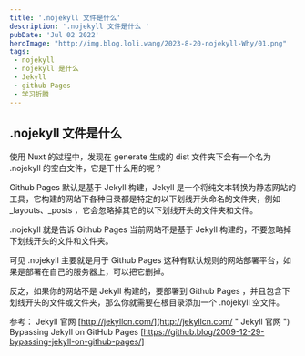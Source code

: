```yaml
---
title: '.nojekyll 文件是什么'
description: '.nojekyll 文件是什么 '
pubDate: 'Jul 02 2022'
heroImage: "http://img.blog.loli.wang/2023-8-20-nojekyll-Why/01.png" 
tags:
 - nojekyll
 - nojekyll 是什么
 - Jekyll
 - github Pages
 - 学习折腾
---
```


## .nojekyll 文件是什么

使用 Nuxt 的过程中，发现在 generate 生成的 dist 文件夹下会有一个名为 .nojekyll 的空白文件，它是干什么用的呢？

Github Pages 默认是基于 Jekyll 构建，Jekyll 是一个将纯文本转换为静态网站的工具，它构建的网站下各种目录都是特定的以下划线开头命名的文件夹，例如 _layouts、_posts ，它会忽略掉其它的以下划线开头的文件夹和文件。

.nojekyll 就是告诉 Github Pages 当前网站不是基于 Jekyll 构建的，不要忽略掉下划线开头的文件和文件夹。

可见 .nojekyll 主要就是用于 Github Pages 这种有默认规则的网站部署平台，如果是部署在自己的服务器上，可以把它删掉。

反之，如果你的网站不是 Jekyll 构建的，要部署到 Github Pages ，并且包含下划线开头的文件或文件夹，那么你就需要在根目录添加一个 .nojekyll 空文件。

参考：
Jekyll 官网 [http://jekyllcn.com/](http://jekyllcn.com/ " Jekyll 官网 ")
Bypassing Jekyll on GitHub Pages [https://github.blog/2009-12-29-bypassing-jekyll-on-github-pages/] 